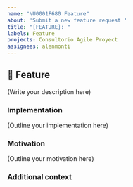 ```yaml
---
name: "\U0001F680 Feature"
about: 'Submit a new feature request '
title: "[FEATURE]: "
labels: Feature
projects: Consultorio Agile Proyect
assignees: alenmonti
---
```


## 🚀 Feature

<!--
    What is the feature you would like to see in the project?
-->

(Write your description here)

### Implementation

<!--
    What needs to be built for the feature to be supported in the project?
    What components of the project will be affected by this design (if any)?
    How should this feature be implemented?
-->

(Outline your implementation here)

### Motivation

<!--
    Why should this feature be implemented in the project?
    How would this feature be used in the project?
    
    Is this feature request related to a problem? If so, please describe.
    Please link to any relevant issues or other PRs!
-->

(Outline your motivation here)

### Additional context

<!--
    Add any other context or screenshots about the feature request here.
-->
